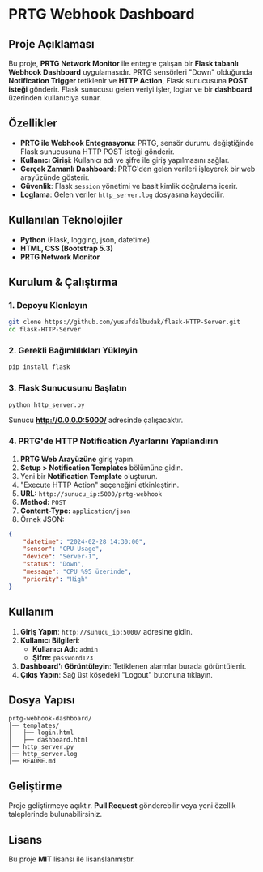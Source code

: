 # PRTG Webhook Dashboard

## Proje Açıklaması
Bu proje, **PRTG Network Monitor** ile entegre çalışan bir **Flask tabanlı Webhook Dashboard** uygulamasıdır. PRTG sensörleri "Down" olduğunda **Notification Trigger** tetiklenir ve **HTTP Action**, Flask sunucusuna **POST isteği** gönderir. Flask sunucusu gelen veriyi işler, loglar ve bir **dashboard** üzerinden kullanıcıya sunar.

## Özellikler
- **PRTG ile Webhook Entegrasyonu**: PRTG, sensör durumu değiştiğinde Flask sunucusuna HTTP POST isteği gönderir.
- **Kullanıcı Girişi**: Kullanıcı adı ve şifre ile giriş yapılmasını sağlar.
- **Gerçek Zamanlı Dashboard**: PRTG'den gelen verileri işleyerek bir web arayüzünde gösterir.
- **Güvenlik**: Flask `session` yönetimi ve basit kimlik doğrulama içerir.
- **Loglama**: Gelen veriler `http_server.log` dosyasına kaydedilir.

## Kullanılan Teknolojiler
- **Python** (Flask, logging, json, datetime)
- **HTML, CSS (Bootstrap 5.3)**
- **PRTG Network Monitor**

## Kurulum & Çalıştırma

### 1. Depoyu Klonlayın
```bash
git clone https://github.com/yusufdalbudak/flask-HTTP-Server.git
cd flask-HTTP-Server
```

### 2. Gerekli Bağımlılıkları Yükleyin
```bash
pip install flask
```

### 3. Flask Sunucusunu Başlatın
```bash
python http_server.py
```
Sunucu **http://0.0.0.0:5000/** adresinde çalışacaktır.

### 4. PRTG'de HTTP Notification Ayarlarını Yapılandırın
1. **PRTG Web Arayüzüne** giriş yapın.
2. **Setup > Notification Templates** bölümüne gidin.
3. Yeni bir **Notification Template** oluşturun.
4. "Execute HTTP Action" seçeneğini etkinleştirin.
5. **URL:** `http://sunucu_ip:5000/prtg-webhook`
6. **Method:** `POST`
7. **Content-Type:** `application/json`
8. Örnek JSON:
```json
{
    "datetime": "2024-02-28 14:30:00",
    "sensor": "CPU Usage",
    "device": "Server-1",
    "status": "Down",
    "message": "CPU %95 üzerinde",
    "priority": "High"
}
```

## Kullanım
1. **Giriş Yapın**: `http://sunucu_ip:5000/` adresine gidin.
2. **Kullanıcı Bilgileri**:
   - **Kullanıcı Adı:** `admin`
   - **Şifre:** `password123`
3. **Dashboard'ı Görüntüleyin**: Tetiklenen alarmlar burada görüntülenir.
4. **Çıkış Yapın**: Sağ üst köşedeki "Logout" butonuna tıklayın.

## Dosya Yapısı
```
prtg-webhook-dashboard/
│── templates/
│   ├── login.html
│   ├── dashboard.html
│── http_server.py
│── http_server.log
│── README.md
```

## Geliştirme
Proje geliştirmeye açıktır. **Pull Request** gönderebilir veya yeni özellik taleplerinde bulunabilirsiniz.

## Lisans
Bu proje **MIT** lisansı ile lisanslanmıştır.

